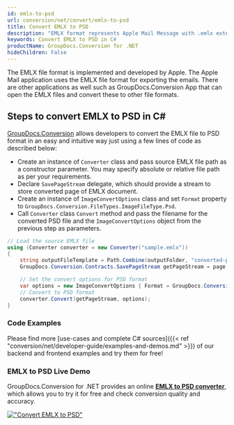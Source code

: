 ```yaml
---
id: emlx-to-psd
url: conversion/net/convert/emlx-to-psd
title: Convert EMLX to PSD
description: "EMLX format represents Apple Mail Message with .emlx extension. Learn how to convert EMLX to PSD file programmatically in C# language using GroupDocs.Conversion for .NET library."
keywords: Convert EMLX to PSD in C#
productName: GroupDocs.Conversion for .NET
hideChildren: False
---
```


The EMLX file format is implemented and developed by Apple. The Apple Mail application uses the EMLX file format for exporting the emails. There are other applications as well such as GroupDocs.Conversion App that can open the EMLX files and convert these to other file formats.

## Steps to convert EMLX to PSD in C#

[GroupDocs.Conversion](https://products.groupdocs.com/conversion/net) allows developers to convert the EMLX file to PSD format in an easy and intuitive way just using a few lines of code as described below:

* Create an instance of `Converter` class and pass source EMLX file path as a constructor parameter. You may specify absolute or relative file path as per your requirements. 
* Declare `SavePageStream` delegate, which should provide a stream to store converted page of EMLX document.
* Create an instance of `ImageConvertOptions` class and set `Format` property to `GroupDocs.Conversion.FileTypes.ImageFileType.Psd`.
* Call `Converter` class `Convert` method and pass the filename for the converted PSD file and the `ImageConvertOptions` object from the previous step as parameters.

```csharp
// Load the source EMLX file
using (Converter converter = new Converter("sample.emlx"))
{
    string outputFileTemplate = Path.Combine(outputFolder, "converted-page-{0}.psd");
    GroupDocs.Conversion.Contracts.SavePageStream getPageStream = page => new FileStream(string.Format(outputFileTemplate, page), FileMode.Create);

    // Set the convert options for PSD format
    var options = new ImageConvertOptions { Format = GroupDocs.Conversion.FileTypes.ImageFileType.Psd };   
    // Convert to PSD format
    converter.Convert(getPageStream, options);
}
```

### Code Examples

Please find more [use-cases and complete C# sources]({{< ref "conversion/net/developer-guide/examples-and-demos.md" >}}) of our backend and frontend examples and try them for free!

### EMLX to PSD Live Demo

GroupDocs.Conversion for .NET provides an online [**EMLX to PSD converter**](https://products.groupdocs.app/conversion/emlx-to-psd), which allows you to try it for free and check conversion quality and accuracy.

[!["Convert EMLX to PSD"](conversion/net/images/convert-to-psd/convert-emlx-to-psd.png)](https://products.groupdocs.app/conversion/emlx-to-psd)
